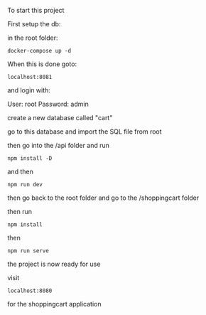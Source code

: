 To start this project

First setup the db:

in the root folder:
```
docker-compose up -d
```
When this is done goto:
```
localhost:8081
```
and login with:

User: root
Password: admin

create a new database called "cart"

go to this database and import the SQL file from root

then go into the /api folder and run

```
npm install -D
```

and then

```
npm run dev
```

then go back to the root folder and go to the /shoppingcart folder

then run

```
npm install
```

then

```
npm run serve
```

the project is now ready for use

visit
```
localhost:8080
```

for the shoppingcart application